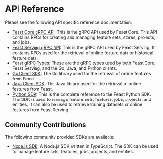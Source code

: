 # API Reference

Please see the following API specific reference documentation:

* [Feast Core gRPC API](https://api.docs.feast.dev/grpc/feast/core/coreservice.pb.html): This is the gRPC API used by Feast Core. This API contains RPCs for creating and managing feature sets, stores, projects, and jobs.
* [Feast Serving gRPC API](https://api.docs.feast.dev/grpc/feast/serving/servingservice.pb.html): This is the gRPC API used by Feast Serving. It contains RPCs used for the retrieval of online feature data or historical feature data.
* [Feast gRPC Types](https://api.docs.feast.dev/grpc/feast/types/value.pb): These are the gRPC types used by both Feast Core, Feast Serving, and the Go, Java, and Python clients.
* [Go Client SDK](https://godoc.org/github.com/feast-dev/feast/sdk/go): The Go library used for the retrieval of online features from Feast.
* [Java Client SDK](https://javadoc.io/doc/dev.feast/feast-sdk): The Java library used for the retrieval of online features from Feast.
* [Python SDK](http://rtd.feast.dev/): This is the complete reference to the Feast Python SDK. The SDK is used to manage feature sets, features, jobs, projects, and entities. It can also be used to retrieve training datasets or online features from Feast Serving.

## Community Contributions

The following community provided SDKs are available:

* [Node.js SDK](https://github.com/MichaelHirn/feast-client/): A Node.js SDK written in TypeScript. The SDK can be used to manage feature sets, features, jobs, projects, and entities.

